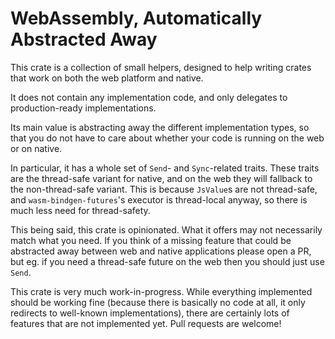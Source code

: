 # WebAssembly, Automatically Abstracted Away

This crate is a collection of small helpers, designed to help writing crates that work on both the web platform and native.

It does not contain any implementation code, and only delegates to production-ready implementations.

Its main value is abstracting away the different implementation types, so that you do not have to care about whether your code is running on the web or on native.

In particular, it has a whole set of `Send`- and `Sync`-related traits. These traits are the thread-safe variant for native, and on the web they will fallback to the non-thread-safe variant. This is because `JsValue`s are not thread-safe, and `wasm-bindgen-futures`'s executor is thread-local anyway, so there is much less need for thread-safety.

This being said, this crate is opinionated. What it offers may not necessarily match what you need. If you think of a missing feature that could be abstracted away between web and native applications please open a PR, but eg. if you need a thread-safe future on the web then you should just use `Send`.

This crate is very much work-in-progress. While everything implemented should be working fine (because there is basically no code at all, it only redirects to well-known implementations), there are certainly lots of features that are not implemented yet. Pull requests are welcome!
